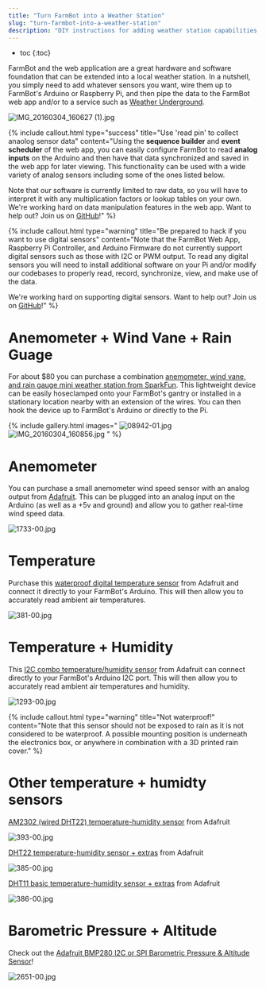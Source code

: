 ```yaml
---
title: "Turn FarmBot into a Weather Station"
slug: "turn-farmbot-into-a-weather-station"
description: "DIY instructions for adding weather station capabilities to your FarmBot"
---
```


* toc
{:toc}

FarmBot and the web application are a great hardware and software foundation that can be extended into a local weather station. In a nutshell, you simply need to add whatever sensors you want, wire them up to FarmBot's Arduino or Raspberry Pi, and then pipe the data to the FarmBot web app and/or to a service such as [Weather Underground](https://www.wunderground.com/).

![IMG_20160304_160627 (1).jpg](_images/IMG_20160304_160627_(1).jpg)



{%
include callout.html
type="success"
title="Use 'read pin' to collect anaolog sensor data"
content="Using the **sequence builder** and **event scheduler** of the web app, you can easily configure FarmBot to read **analog inputs** on the Arduino and then have that data synchronized and saved in the web app for later viewing. This functionality can be used with a wide variety of analog sensors including some of the ones listed below.

Note that our software is currently limited to raw data, so you will have to interpret it with any multiplication factors or lookup tables on your own. We're working hard on data manipulation features in the web app. Want to help out? Join us on [GitHub](http://github.com/farmbot)!"
%}



{%
include callout.html
type="warning"
title="Be prepared to hack if you want to use digital sensors"
content="Note that the FarmBot Web App, Raspberry Pi Controller, and Arduino Firmware do not currently support digital sensors such as those with I2C or PWM output. To read any digital sensors you will need to install additional software on your Pi and/or modify our codebases to properly read, record, synchronize, view, and make use of the data.

We're working hard on supporting digital sensors. Want to help out? Join us on [GitHub](http://github.com/farmbot)!"
%}



# Anemometer + Wind Vane + Rain Guage

For about $80 you can purchase a combination [anemometer, wind vane, and rain gauge mini weather station from SparkFun](https://www.sparkfun.com/products/8942). This lightweight device can be easily hoseclamped onto your FarmBot's gantry or installed in a stationary location nearby with an extension of the wires. You can then hook the device up to FarmBot's Arduino or directly to the Pi.

{% include gallery.html images="
![08942-01.jpg](_images/01.jpg)
![IMG_20160304_160856.jpg](_images/IMG_20160304_160856.jpg)
" %}

# Anemometer

You can purchase a small anemometer wind speed sensor with an analog output from [Adafruit](https://www.adafruit.com/products/1733). This can be plugged into an analog input on the Arduino (as well as a +5v and ground) and allow you to gather real-time wind speed data.

![1733-00.jpg](_images/00.jpg)



# Temperature

Purchase this [waterproof digital temperature sensor](https://www.adafruit.com/products/381) from Adafruit and connect it directly to your FarmBot's Arduino. This will then allow you to accurately read ambient air temperatures.

![381-00.jpg](_images/00_02.jpg)



# Temperature + Humidity

This [I2C combo temperature/humidity sensor](https://www.adafruit.com/products/1293) from Adafruit can connect directly to your FarmBot's Arduino I2C port. This will then allow you to accurately read ambient air temperatures and humidity.

![1293-00.jpg](_images/00_03.jpg)



{%
include callout.html
type="warning"
title="Not waterproof!"
content="Note that this sensor should not be exposed to rain as it is not considered to be waterproof. A possible mounting position is underneath the electronics box, or anywhere in combination with a 3D printed rain cover."
%}



# Other temperature + humidty sensors

[AM2302 (wired DHT22) temperature-humidity sensor](https://www.adafruit.com/products/393) from Adafruit

![393-00.jpg](_images/00_04.jpg)

[DHT22 temperature-humidity sensor + extras](https://www.adafruit.com/products/385) from Adafruit

![385-00.jpg](_images/00_05.jpg)

[DHT11 basic temperature-humidity sensor + extras](https://www.adafruit.com/products/386) from Adafruit

![386-00.jpg](_images/00_06.jpg)



# Barometric Pressure + Altitude

Check out the [Adafruit BMP280 I2C or SPI Barometric Pressure & Altitude Sensor](https://www.adafruit.com/products/2651)!

![2651-00.jpg](_images/00_07.jpg)

